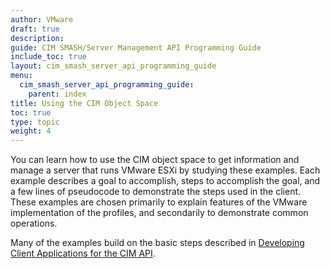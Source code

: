 ```yaml
---
author: VMware
draft: true
description:
guide: CIM SMASH/Server Management API Programming Guide
include_toc: true
layout: cim_smash_server_api_programming_guide
menu:
  cim_smash_server_api_programming_guide:
    parent: index
title: Using the CIM Object Space
toc: true
type: topic
weight: 4
---
```

You can learn how to use the CIM object space to get information and manage a server that runs VMware ESXi by studying these examples. Each example describes a goal to accomplish, steps to accomplish the goal, and a few lines of pseudocode to demonstrate the steps used in the client. These examples are chosen primarily to explain features of the VMware implementation of the profiles, and secondarily to demonstrate common operations.

Many of the examples build on the basic steps described in [Developing Client Applications for the CIM API](https://vdc-repo.vmware.com/vmwb-repository/dcr-public/f98d554a-3f1d-452c-bf5e-74b6e48ab37a/720b45cc-9f94-488d-90ed-e924134308ab/doc/GUID-9543F0BD-5622-471C-9A54-E6169DDF1649.html).
